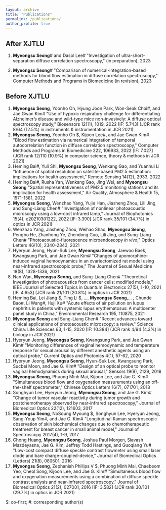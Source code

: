 ```yaml
---
layout: archive
title: "Publications"
permalink: /publications/
author_profile: true
---
```



After XJTLU
------
1. **Myeongsu Seong**# and Dasol Lee# "Investigation of ultra-short-separation diffuse correlation spectroscopy," (in preparation), 2023

1. **Myeongsu Seong**# "Comparison of numerical-integration-based methods for blood flow estimation in diffuse correlation spectroscopy," Computer Methods and Programs in Biomedicine (in revision), 2023

Before XJTLU
------
1. **Myeongsu Seong**, Yoonho Oh, Hyung Joon Park, Won-Seok Choi#, and Jae Gwan Kim# "Use of hypoxic respiratory challenge for differentiating Alzheimer’s disease and wild-type mice non-invasively: A diffuse optical spectroscopy study," Biosensors 12(11), 1019, 2022 [IF: 5.743] (JCR rank 8/64 (12.5%) in instruments & instrumentation in JCR 2021)
1. **Myeongsu Seong**, Yoonho Oh $, Kijoon Lee#, and Jae Gwan Kim# "Blood flow estimation via numerical integration of temporal autocorrelation function in diffuse correlation spectroscopy," Computer Methods and Programs in Biomedicine 222, 106933, 2022 [IF: 7.027] (JCR rank 12/110 (10.9%) in computer science, theory & methods in JCR 2021)
1. Heming Bai#, Yuli Shi, **Myeongsu Seong**, Wenkang Gao, and Yuanhui Li "Influence of spatial resolution on satellite-based PM2.5 estimation: implications for health assessment," Remote Sensing 14(12), 2933, 2022
1. Heming Bai#, Rusha Yan, Wenkang Gao, Jing Wei, and **Myeongsu Seong** "Spatial representativeness of PM2.5 monitoring stations and its implication for health assessment," Air Quality, Atmosphere & Health 15, 1571-1581, 2022
1. **Myeongsu Seong**, Wenzhao Yang, Yujie Han, Jiasheng Zhou, Lili Jing, and Sung-Liang Chen# "Investigation of nonlinear photoacoustic microscopy using a low-cost infrared lamp," Journal of Biophotonics 15(4), e20210301222, 2022 [IF: 3.390] (JCR rank 35/101 (34.7%) in optics in JCR 2021)
1. Wenzhao Yang, Jiasheng Zhou, Weihao Shao, **Myeongsu Seong**, Pengbo He, Zhanhong Ye, Zhendong Guo, Lili Jing, and Sung-Liang Chen# "Photoacoustic-fluorescence microendoscopy *in vivo*," Optics Letters 46(10), 2340-2343, 2021
1. Hyeryun Jeong, Hyun-Suk Lee, **Myeongsu Seong**, Jaewoo Baek, Kwangsung Park, and Jae Gwan Kim# "Changes of apomorphine-induced vaginal hemodynamics in an ovariectomized rat model using near-infrared spectroscopic probe," The Journal of Sexual Medicine 18(8), 1328-1336, 2021
1. Nan Wan, **Myeongsu Seong**, and Sung-Liang Chen# "Theoretical Investigation of photoacoustics from cancer cells: modified models," IEEE Journal of Selected Topics in Quantum Electronics 27(5), 1-10, 2021 [IF: 4.653] (JCR rank 21/101 (20.8%) in optics in JCR 2021)
1. Heming Bai, Lei Jiang $, Ting Li $, ..., **Myeongsu Seong**,... , Chunde Bao#, Li Wang#, Huji Xu# "Acute effects of air pollution on lupus nephritis in patients with systemic lupus erythematosus: A multicenter panel study in China," Environmental Research 195, 110875, 2021
1. **Myeongsu Seong** and Sung-Liang Chen# "Recent advances toward clinical applications of photoacoustic microscopy: a review." Science China: Life Sciences 63, 1-15, 2020 [IF: 10.384] (JCR rank 4/94 (4.3%) in biology in JCR 2021)
1. Hyeryun Jeong, **Myeongsu Seong**, Kwangsung Park, and Jae Gwan Kim# "Monitoring differences of vaginal hemodynamic and temperature response for sexual arousal by different anesthetic agents using an optical probe," Current Optics and Photonics 4(1), 57-62, 2020
1. Hyeryun Jeong, **Myeongsu Seong**, Hyun-Suk Lee, Kwangsung Park, Sucbei Moon, and Jae G. Kim# "Design of an optical probe to monitor vaginal hemodynamics during sexual arousal," Sensors 19(9), 2129, 2019
1. **Myeongsu Seong**, Phuong Minh Mai, Kijoon Lee, and Jae G. Kim# "Simultaneous blood flow and oxygenation measurements using an off-the-shelf spectrometer," Chinese Optics Letters 16(7), 071701, 2018
1. Songhyun Lee, Hyeryun Jeong, **Myeongsu Seong**, and Jae G. Kim# "Change of tumor vascular reactivity during tumor growth and postchemotherapy observed by near-infrared spectroscopy," Journal of Biomedical Optics 22(12), 121603, 2017
1. **Myeongsu Seong**, NoSoung Myoung $, Songhyun Lee, Hyeryun Jeong, Sang-Youp Yim#, and Jae G. Kim# "Longitudinal Raman spectroscopic observation of skin biochemical changes due to chemotherapeutic treatment for breast cancer in small animal model," Journal of Spectroscopy 2017(4), 1-9, 2017
1. Chong Huang, **Myeongsu Seong**, Joshua Paul Morgen, Siavash Mazdeyasna, Jae G. Kim, Jeffrey Todd Hastings, and Guoqiang Yu# "Low-cost compact diffuse speckle contrast flowmeter using small laser diode and bare charge-coupled-device," Journal of Biomedical Optics (Letters) 21(8), 080501, 2016
1. **Myeongsu Seong**, Zephaniah Phillips V $, Phuong Minh Mai, Chaebeom Yeo, Cheol Song, Kijoon Lee, and Jae G. Kim# "Simultaneous blood flow and oxygenation measurements using a combination of diffuse speckle contrast analysis and near-infrared spectroscopy," Journal of Biomedical Optics 21(2), 027001, 2016 [IF: 3.582] (JCR rank 30/101 (29.7%) in optics in JCR 2021)

$: co-first; #: corresponding author(s)
